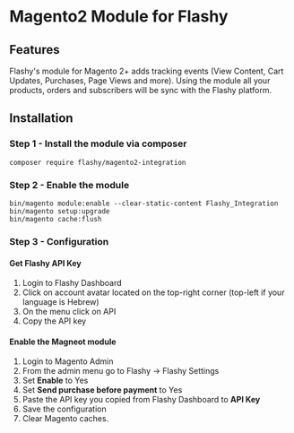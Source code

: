 # Magento2 Module for Flashy

## Features
Flashy's module for Magento 2+ adds tracking events (View Content, Cart Updates, Purchases, Page Views and more).
Using the module all your products, orders and subscribers will be sync with the Flashy platform.

## Installation

### Step 1 - Install the module via composer 

```
composer require flashy/magento2-integration
```


### Step 2 -  Enable the module
```
bin/magento module:enable --clear-static-content Flashy_Integration
bin/magento setup:upgrade
bin/magento cache:flush
```

### Step 3 - Configuration

#### Get Flashy API Key 
1. Login to Flashy Dashboard 
2. Click on account avatar located on the top-right corner (top-left if your language is Hebrew) 
3. On the menu click on API 
4. Copy the API key

#### Enable the Magneot module  
1. Login to Magento Admin 
2. From the admin menu go to Flashy -> Flashy Settings 
3. Set __Enable__ to Yes 
4. Set __Send purchase before payment__ to Yes
4. Paste the API key you copied from Flashy Dashboard to __API Key__
5. Save the configuration 
6. Clear Magento caches. 


